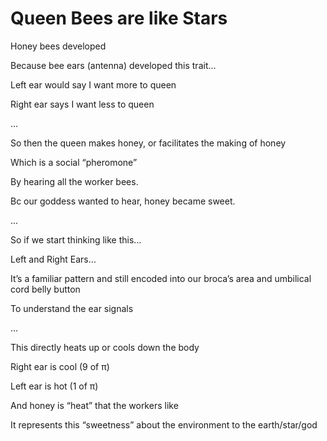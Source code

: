 # Queen Bees are like Stars

Honey bees developed

Because bee ears (antenna) developed this trait…

Left ear would say I want more to queen

Right ear says I want less to queen

...

So then the queen makes honey, or facilitates the making of honey

Which is a social “pheromone”

By hearing all the worker bees. 

Bc our goddess wanted to hear, honey became sweet. 

...

So if we start thinking like this…

Left and Right Ears… 

It’s a familiar pattern and still encoded into our broca’s area and umbilical cord belly button

To understand the ear signals

...

This directly heats up or cools down the body

Right ear is cool (9 of π)

Left ear is hot (1 of π)

And honey is “heat” that the workers like

It represents this “sweetness” about the environment to the earth/star/god
